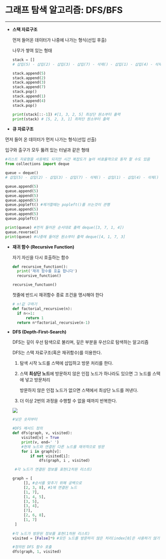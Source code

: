 # 그래프 탐색 알고리즘: DFS/BFS

------

- **스택 자료구조**

  먼저 들어온 데이터가 나중에 나가는 형식(선입 후출)

  나무가 쌓여 있는 형태

  ```python
  stack = []
  # 삽입(5) - 삽입(2) - 삽입(3) - 삽입(7) - 삭제() - 삽입(1) - 삽입(4) - 삭제()
  
  stack.append(5)
  stack.append(2)
  stack.append(3)
  stack.append(7)
  stack.pop()
  stack.append(1)
  stack.append(4)
  stack.pop()
  
  print(stack[::-1]) #[1, 3, 2, 5] 최상단 원소부터 출력
  print(stack) # [5, 2, 3, 1] 최하단 원소부터 출력
  ```

-  **큐 자료구조**

  먼저 들어 온 데이터가 먼저 나가는 형식(선입 선출)

  입구와 출구가 모두 뚫려 있는 터널과 같은 형태 

  ```python
  #리스트 자료형을 사용해도 되지만 시간 복잡도가 높아 비효율적으로 동작 할 수도 있음
  from collections import deque 
  
  queue = deque()
  # 삽입(5) - 삽입(2) - 삽입(3) - 삽입(7) - 삭제() - 삽입(1) - 삽입(4) - 삭제()
  
  queue.append(5)
  queue.append(5)
  queue.append(5)
  queue.append(5)
  queue.popleft() #제거할때는 popleft()를 쓰는것이 관행
  queue.append(5)
  queue.append(5)
  queue.popleft()
  
  print(queue) #먼저 들어온 순서대로 출력 deque([3, 7, 1, 4])
  queue.reverse()
  print(queue) #나중에 들어온 원소부터 출력 deque([4, 1, 7, 3]
  ```

- **재귀 함수 (Recursive Function)**

  자기 자신을 다시 호출하는 함수

  ```python
  def recursive_function():
  	print('재귀 함수를 호출 합니다')
  	recursive_function()
  
  recursive_functuon()
  ```

  첫줄에 반드시 재귀함수 종료 조건을 명시해야 한다

  ```python
  # n!값 구하기
  def factorial_recursive(n):
  	if n<=1:
  		return 1
  	return n*factorial_recursive(n-1)
  ```

- **DFS (Depth-First-Search)**

  DFS는 깊이 우선 탐색으로 불리며, 깊은 부분을 우선으로 탐색하는 알고리즘

  DFS는 스택 자료구조(혹은 재귀함수)를 이용한다.

  1. 탐색 시작 노드를 스택에 삽입하고 방문 처리를 한다.

  2. 스택 **최상단 노드**에 방문하지 않은 인접 노드가 하나라도 있으면 그 노드를 스택에 넣고 방문처리 

     방문하지 않은 인접 노드가 없으면 스택에서 최상단 노드를 꺼낸다.

  3. 더 이상 2번의 과정을 수행할 수 없을 때까지 반복한다.

  ![](C:\Users\최성진\Desktop\프로그래밍\이코테\DFS.JPG)

  ```python
  #낮은 숫자부터
  
  #DFS 메서드 정의
  def dfs(graph, v, visited):
      visited[v] = True
      print(v, end=' ')
      #현재 노드와 연결된 다른 노드를 재귀적으로 방문
      for i in graph[v]:
          if not visited[i]:
              dfs(graph, i , visited)
  
   #각 노드가 연결된 정보를 표현(2차원 리스트)
  
  graph = [
       [], #순서를 맞추기 위해 공백으로
       [2, 3, 8], #1에 연결된 노드
       [1, 7],
       [1, 4, 5],
       [3, 5],
       [3, 4],
       [7],
       [2, 6, 8],
       [1, 7]
   ]
      
  #각 노드가 방문된 정보를 표현(1차원 리스트)
  visited = [False]*9 #모든 노드를 방문하지 않은 처리(index[0]은 사용하기 않기 위해 하나 크게)
  
  #정의된 DFS 함수 호출
  dfs(graph, 1, visited)
          
  
  ```

  